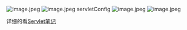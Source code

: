 ![image.jpeg](https://cdn.nlark.com/yuque/0/2021/jpeg/21546446/1621102455271-7bc477c4-3170-4e3c-9d8f-536370b60495.jpeg#align=left&display=inline&height=217&originHeight=217&originWidth=473&size=60239&status=done&style=none&width=473)
![image.jpeg](https://cdn.nlark.com/yuque/0/2021/jpeg/21546446/1621102460099-e4ed1776-a84a-43ec-8f60-c3714fd06d05.jpeg#align=left&display=inline&height=272&originHeight=272&originWidth=726&size=128095&status=done&style=none&width=726)
servletConfig
![image.jpeg](https://cdn.nlark.com/yuque/0/2021/jpeg/21546446/1621102459833-028466a3-8990-475b-a4e6-5e9720c951e7.jpeg#align=left&display=inline&height=238&originHeight=238&originWidth=556&size=83952&status=done&style=none&width=556)
![image.jpeg](https://cdn.nlark.com/yuque/0/2021/jpeg/21546446/1621102461132-e78bd7f6-c10a-47bd-8cb5-9d61423f3125.jpeg#align=left&display=inline&height=371&originHeight=371&originWidth=815&size=150389&status=done&style=none&width=815)

详细的看[Servlet笔记](https://www.yuque.com/go/doc/44978902)
